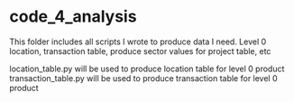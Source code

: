 # code_4_analysis
This folder includes all scripts I wrote to produce data I need. 
Level 0 location, transaction table, produce sector values for project table, etc

location_table.py will be used to produce location table for level 0 product
transaction_table.py will be used to produce transaction table for level 0 product
